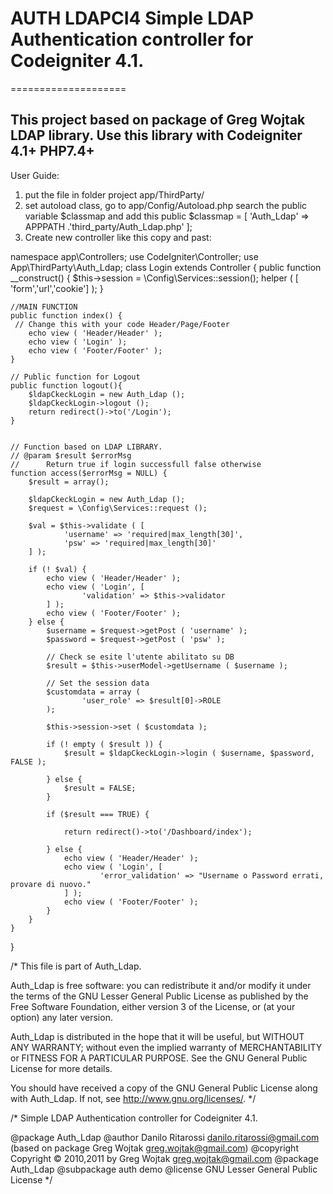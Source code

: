 # AUTH LDAPCI4 Simple LDAP Authentication controller for Codeigniter 4.1.
====================

This project based on package of Greg Wojtak LDAP library.
Use this library with Codeigniter 4.1+ PHP7.4+
---------------------
User Guide: 
1. put the file in folder project app/ThirdParty/
2. set autoload class, go to app/Config/Autoload.php search the public variable $classmap and add this
public $classmap = [
'Auth_Ldap' => APPPATH .'third_party/Auth_Ldap.php'
];
3. Create new controller like this copy and past:<br>

<blink>
namespace app\Controllers;
use CodeIgniter\Controller;
use App\ThirdParty\Auth_Ldap;
class Login extends Controller {	
	public function __construct() {		
		$this->session = \Config\Services::session();
		helper ( [ 'form','url','cookie'] );
	}

	//MAIN FUNCTION	 
	public function index() {	
	 // Change this with your code Header/Page/Footer	
		echo view ( 'Header/Header' );
		echo view ( 'Login' );
		echo view ( 'Footer/Footer' );
	}

	// Public function for Logout
	public function logout(){
		$ldapCkeckLogin = new Auth_Ldap ();
		$ldapCkeckLogin->logout ();
		return redirect()->to('/Login'); 
	}
	
	
	// Function based on LDAP LIBRARY.
	// @param $result $errorMsg
	//  	Return true if login successfull false otherwise
	function access($errorMsg = NULL) {
		$result = array();
	
		$ldapCkeckLogin = new Auth_Ldap ();
		$request = \Config\Services::request ();

		$val = $this->validate ( [ 
				'username' => 'required|max_length[30]',
				'psw' => 'required|max_length[30]'
		] );

		if (! $val) {
			echo view ( 'Header/Header' );
			echo view ( 'Login', [ 
					'validation' => $this->validator
			] );
			echo view ( 'Footer/Footer' );
		} else {
			$username = $request->getPost ( 'username' );
			$password = $request->getPost ( 'psw' );

			// Check se esite l'utente abilitato su DB
			$result = $this->userModel->getUsername ( $username );
			
			// Set the session data
			$customdata = array (
					'user_role' => $result[0]->ROLE
			);
			
			$this->session->set ( $customdata );			
			
			if (! empty ( $result )) {
				$result = $ldapCkeckLogin->login ( $username, $password, FALSE );				
				
			} else {
				$result = FALSE;
			}

			if ($result === TRUE) {				
				
				return redirect()->to('/Dashboard/index'); 
				
			} else {
				echo view ( 'Header/Header' );
				echo view ( 'Login', [ 
						'error_validation' => "Username o Password errati, provare di nuovo."
				] );
				echo view ( 'Footer/Footer' );
			}
		}		
	}	
}
<blink>



/*
  This file is part of Auth_Ldap.

 Auth_Ldap is free software: you can redistribute it and/or modify
 it under the terms of the GNU Lesser General Public License as published by
 the Free Software Foundation, either version 3 of the License, or
 (at your option) any later version.

 Auth_Ldap is distributed in the hope that it will be useful,
 but WITHOUT ANY WARRANTY; without even the implied warranty of
 MERCHANTABILITY or FITNESS FOR A PARTICULAR PURPOSE. See the
 GNU General Public License for more details.
 
 You should have received a copy of the GNU General Public License
 along with Auth_Ldap. If not, see <http://www.gnu.org/licenses/>. 
*/

/*
  Simple LDAP Authentication controller for Codeigniter 4.1.
 
  @package Auth_Ldap
  @author Danilo Ritarossi danilo.ritarossi@gmail.com (based on package Greg Wojtak <greg.wojtak@gmail.com>)
  @copyright Copyright © 2010,2011 by Greg Wojtak <greg.wojtak@gmail.com>
  @package Auth_Ldap
  @subpackage auth demo
  @license GNU Lesser General Public License
*/